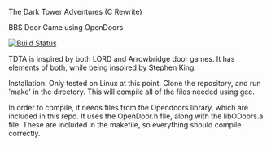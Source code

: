 The Dark Tower Adventures (C Rewrite)

BBS Door Game using OpenDoors

[![Build Status](https://travis-ci.com/DRPanther/TDTA-C.svg?token=KMBKVWNe7KxPHS8erLJA&branch=master)](https://travis-ci.com/DRPanther/TDTA-C)

TDTA is inspired by both LORD and Arrowbridge door games. It has elements
of both, while being inspired by Stephen King.

Installation:
Only tested on Linux at this point. Clone the repository, and run 'make' in the
directory. This will compile all of the files needed using gcc.

In order to compile, it needs files from the Opendoors library, which are
included in this repo. It uses the OpenDoor.h file, along with the libODoors.a
file. These are included in the makefile, so everything should compile 
correctly.
